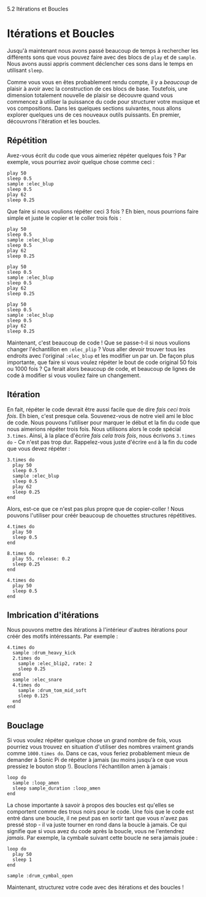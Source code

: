 5.2 Itérations et Boucles

# Itérations et Boucles

Jusqu'à maintenant nous avons passé beaucoup de temps à rechercher les 
différents sons que vous pouvez faire avec des blocs de `play` et de 
`sample`. Nous avons aussi appris comment déclencher ces sons dans le 
temps en utilisant `sleep`.

Comme vous vous en êtes probablement rendu compte, il y a *beaucoup* de 
plaisir à avoir avec la construction de ces blocs de base. Toutefois, 
une dimension totalement nouvelle de plaisir se découvre quand vous 
commencez à utiliser la puissance du code pour structurer votre musique 
et vos compositions. Dans les quelques sections suivantes, nous allons 
explorer quelques uns de ces nouveaux outils puissants. En premier, 
découvrons l'itération et les boucles.

## Répétition

Avez-vous écrit du code que vous aimeriez répéter quelques fois ?
Par exemple, vous pourriez avoir quelque chose comme ceci :

```
play 50
sleep 0.5
sample :elec_blup
sleep 0.5
play 62
sleep 0.25
```

Que faire si nous voulions répéter ceci 3 fois ? Eh bien, nous 
pourrions faire simple et juste le copier et le coller trois fois :

```
play 50
sleep 0.5
sample :elec_blup
sleep 0.5
play 62
sleep 0.25

play 50
sleep 0.5
sample :elec_blup
sleep 0.5
play 62
sleep 0.25

play 50
sleep 0.5
sample :elec_blup
sleep 0.5
play 62
sleep 0.25
```

Maintenant, c'est beaucoup de code ! Que se passe-t-il si nous voulions 
changer l'échantillon en `:elec_plip` ? Vous aller devoir trouver tous 
les endroits avec l'original `:elec_blup` et les modifier un par un. 
De façon plus importante, que faire si vous voulez répéter le bout de 
code original 50 fois ou 1000 fois ? Ça ferait alors beaucoup de code, 
et beaucoup de lignes de code à modifier si vous vouliez faire un 
changement.

## Itération

En fait, répéter le code devrait être aussi facile que de dire *fais 
ceci trois fois*. Eh bien, c'est presque cela. Souvenez-vous de notre 
vieil ami le bloc de code. Nous pouvons l'utiliser pour marquer le 
début et la fin du code que nous aimerions répéter trois fois. Nous 
utilisons alors le code spécial `3.times`. Ainsi, à la place d'écrire 
*fais cela trois fois*, nous écrivons `3.times do` - Ce n'est pas trop 
dur. Rappelez-vous juste d'écrire `end` à la fin du code que vous 
devez répéter :

```
3.times do
  play 50
  sleep 0.5
  sample :elec_blup
  sleep 0.5
  play 62
  sleep 0.25
end
```

Alors, est-ce que ce n'est pas plus propre que de copier-coller ! 
Nous pouvons l'utiliser pour créér beaucoup de chouettes structures 
répétitives. 

```
4.times do
  play 50
  sleep 0.5
end

8.times do
  play 55, release: 0.2
  sleep 0.25
end

4.times do
  play 50
  sleep 0.5
end
```

## Imbrication d'itérations

Nous pouvons mettre des itérations à l'intérieur d'autres itérations 
pour créér des motifs intéressants. Par exemple :

```
4.times do
  sample :drum_heavy_kick
  2.times do
    sample :elec_blip2, rate: 2
    sleep 0.25
  end
  sample :elec_snare
  4.times do
    sample :drum_tom_mid_soft
    sleep 0.125
  end
end
```

## Bouclage

Si vous voulez répéter quelque chose un grand nombre de fois, vous 
pourriez vous trouvez en situation d'utiliser des nombres vraiment 
grands comme `1000.times do`. Dans ce cas, vous feriez probablement 
mieux de demander à Sonic Pi de répéter à jamais (au moins jusqu'à 
ce que vous pressiez le bouton stop !). Bouclons l'échantillon amen à 
jamais :

```
loop do
  sample :loop_amen
  sleep sample_duration :loop_amen
end
```

La chose importante à savoir à propos des boucles est qu'elles se 
comportent comme des trous noirs pour le code. Une fois que le code est 
entré dans une boucle, il ne peut pas en sortir tant que vous n'avez pas 
pressé stop -  il va juste tourner en rond dans la boucle à jamais. 
Ce qui signifie que si vous avez du code après la boucle, vous ne 
l'entendrez *jamais*. Par exemple, la cymbale suivant cette boucle ne 
sera jamais jouée :

```
loop do
  play 50
  sleep 1
end

sample :drum_cymbal_open
```

Maintenant, structurez votre code avec des itérations et des boucles !

